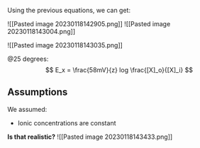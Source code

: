 Using the previous equations, we can get: 

![[Pasted image 20230118142905.png]]
![[Pasted image 20230118143004.png]]

![[Pasted image 20230118143035.png]]

@25 degrees:
$$
E_x = \frac{58mV}{z} log \frac{[X]_o}{[X]_i}
$$
## Assumptions

We assumed: 
- Ionic concentrations are constant

**Is that realistic?**
![[Pasted image 20230118143433.png]]
